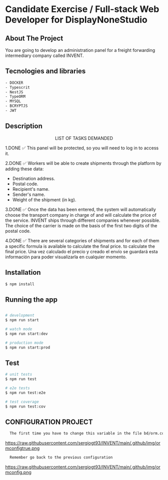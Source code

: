 # Candidate Exercise / Full-stack Web Developer for DisplayNoneStudio

## About The Project

You are going to develop an administration panel for a freight forwarding intermediary company called INVENT.

## Tecnologies and libraries

```bash
- DOCKER
- Typescrit
- NestJS
- TypeORM
- MYSQL
- BCRYPTJS
- JWT
```

## Description

<p align="center"> LIST OF TASKS DEMANDED</p>

1.DONE ✅
This panel will be protected, so you will need to log in to access it.

2.DONE ✅
Workers will be able to create shipments through the platform by adding these data:
- Destination address.
- Postal code.
- Recipient's name.
- Sender's name.
- Weight of the shipment (in kg).

3.DONE ✅
Once the data has been entered, the system will automatically choose the transport company in charge of and will calculate the price of the service.
INVENT ships through different companies whenever possible.
The choice of the carrier is made on the basis of the first two digits of the postal code.

4.DONE ✅
There are several categories of shipments and for each of them a specific formula is available to calculate the final price.
to calculate the final price.
Una vez calculado el precio y creado el envío se guardará esta información para poder visualizarla
en cualquier momento.

## Installation

```bash
$ npm install
```

## Running the app

```bash

# development
$ npm run start

# watch mode
$ npm run start:dev

# production mode
$ npm run start:prod
```

## Test

```bash
# unit tests
$ npm run test

# e2e tests
$ npm run test:e2e

# test coverage
$ npm run test:cov
```

## CONFIGURATION PROJECT
```bash
  The first time you have to change this variable in the file bd/orm.config.ts, to be able to create the database automatically, because you have not done the migration through the command
```
<span>https://raw.githubusercontent.com/sergiogt93/INVENT/main/.github/img/ormconfigtrue.png</span>

```bash
  Remember go back to the previous configuration
```

<span>https://raw.githubusercontent.com/sergiogt93/INVENT/main/.github/img/ormconfig.png</span>
